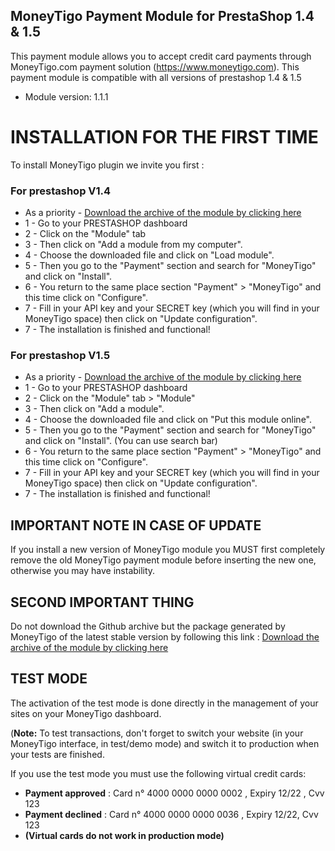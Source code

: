 ## MoneyTigo Payment Module for PrestaShop 1.4 & 1.5

This payment module allows you to accept credit card payments through MoneyTigo.com payment solution (https://www.moneytigo.com).
This payment module is compatible with all versions of prestashop 1.4 & 1.5

* Module version: 1.1.1

# INSTALLATION FOR THE FIRST TIME

To install MoneyTigo plugin we invite you first : 

### For prestashop V1.4

* As a priority - [Download the archive of the module by clicking here](https://github.com/moneytigo/MoneyTigo_Prestashop_1.4/releases/download/1.1.1/moneytigo-prestashop-14-to-15-v1.1.1.zip)
* 1 - Go to your PRESTASHOP dashboard
* 2 - Click on the "Module" tab
* 3 - Then click on "Add a module from my computer".
* 4 - Choose the downloaded file and click on "Load module".
* 5 - Then you go to the "Payment" section and search for "MoneyTigo" and click on "Install".
* 6 - You return to the same place section "Payment" > "MoneyTigo" and this time click on "Configure".
* 7 - Fill in your API key and your SECRET key (which you will find in your MoneyTigo space) then click on "Update configuration".
* 7 - The installation is finished and functional!

### For prestashop V1.5

* As a priority - [Download the archive of the module by clicking here](https://github.com/moneytigo/MoneyTigo_Prestashop_1.4/releases/download/1.1.1/moneytigo-prestashop-14-to-15-v1.1.1.zip)
* 1 - Go to your PRESTASHOP dashboard
* 2 - Click on the "Module" tab > "Module"
* 3 - Then click on "Add a module".
* 4 - Choose the downloaded file and click on "Put this module online".
* 5 - Then you go to the "Payment" section and search for "MoneyTigo" and click on "Install". (You can use search bar)
* 6 - You return to the same place section "Payment" > "MoneyTigo" and this time click on "Configure".
* 7 - Fill in your API key and your SECRET key (which you will find in your MoneyTigo space) then click on "Update configuration".
* 7 - The installation is finished and functional!


## IMPORTANT NOTE IN CASE OF UPDATE

If you install a new version of MoneyTigo module you MUST first completely remove the old MoneyTigo payment module before inserting the new one, otherwise you may have instability.

## SECOND IMPORTANT THING

Do not download the Github archive but the package generated by MoneyTigo of the latest stable version by following this link : [Download the archive of the module by clicking here](https://github.com/moneytigo/MoneyTigo_Prestashop_1.4/releases/download/1.1.1/moneytigo-prestashop-14-to-15-v1.1.1.zip)

## TEST MODE

The activation of the test mode is done directly in the management of your sites on your MoneyTigo dashboard.

(**Note:** To test transactions, don't forget to switch your website (in your MoneyTigo interface, in test/demo mode) and switch it to production when your tests are finished.

If you use the test mode you must use the following virtual credit cards:
* **Payment approved** : Card n° 4000 0000 0000 0002 , Expiry 12/22 , Cvv 123
* **Payment declined** : Card n° 4000 0000 0000 0036 , Expiry 12/22, Cvv 123
* **(Virtual cards do not work in production mode)**
